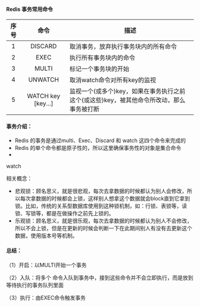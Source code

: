 #### Redis 事务常用命令

| 序号 |        命令        | 描述                                                         |
| :--: | :----------------: | ------------------------------------------------------------ |
|  1   |      DISCARD       | 取消事务，放弃执行事务块内的所有命令                         |
|  2   |        EXEC        | 执行所有事务块内的命令                                       |
|  3   |       MULTI        | 标记一个事务块的开始                                         |
|  4   |      UNWATCH       | 取消watch命令对所有key的监视                                 |
|  5   | WATCH key [key...] | 监视一个(或多个)key，如果在事务执行之前这个(或这些)key，被其他命令所改动，那么事务被打断 |

#### 事务介绍：

* Redis 的事务是通过multi、Exec、Discard 和 watch 这四个命令来完成的
* Redis 的单个命令都是原子性的，所以这里确保事务性的对象是集合命令
* 

watch

相关概念：

* 悲观锁：顾名思义，就是很悲观，每次去拿数据的时候都认为别人会修改，所以每次拿数据的时候都会上锁，这样别人想拿这个数据就会block直到它拿到锁。比如，传统的关系型数据库使用到这种锁机制，如：行锁、表锁等，读锁、写锁等，都是在做操作之前先上锁的。
* 乐观锁：顾名思义，就是很乐观，每次去拿数据的时候都认为别人不会修改，所以不会上锁，但是在更新的时候会判断一下在此期间别人有没有去更新这个数据，使用版本号等机制。



#### 总结：

（1）开启：以MULTI开始一个事务

（2）入队：将多个 命令入队到事务中，接到这些命令并不会立即执行，而是放到等待执行的事务队列里面

（3）执行：由EXEC命令触发事务


